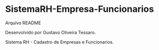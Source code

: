 # SistemaRH-Empresa-Funcionarios
Arquivo README

Desenvolvido por Gustavo Oliveira Tessaro.

Sistema RH - Cadastro de Empresas e Funcionarios.
